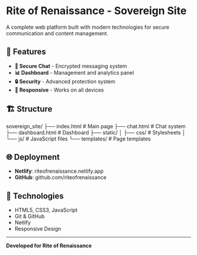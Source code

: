 # Rite of Renaissance - Sovereign Site

A complete web platform built with modern technologies for secure communication and content management.

## 🚀 Features

- **💬 Secure Chat** - Encrypted messaging system
- **📊 Dashboard** - Management and analytics panel
- **🔒 Security** - Advanced protection system
- **📱 Responsive** - Works on all devices

## 🏗️ Structure

sovereign_site/
├── index.html              # Main page
├── chat.html               # Chat system
├── dashboard.html          # Dashboard
├── static/
│   ├── css/               # Stylesheets
│   └── js/                # JavaScript files
└── templates/             # Page templates

## 🌐 Deployment

- **Netlify**: riteofrenaissance.netlify.app
- **GitHub**: github.com/riteofrenaissance

## 🔧 Technologies

- HTML5, CSS3, JavaScript
- Git & GitHub
- Netlify
- Responsive Design

---
**Developed for Rite of Renaissance**
